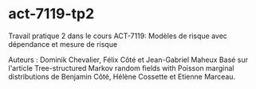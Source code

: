 # act-7119-tp2
Travail pratique 2 dans le cours ACT-7119: Modèles de risque avec dépendance et mesure de risque

Auteurs : Dominik Chevalier, Félix Côté et Jean-Gabriel Maheux
Basé sur l'article Tree-structured Markov random fields with Poisson marginal distributions de Benjamin Côté, Hélène Cossette et Etienne Marceau.
